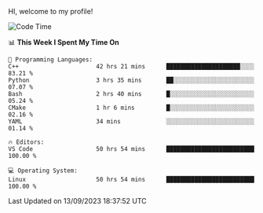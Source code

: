 HI, welcome to my profile!
<!--START_SECTION:waka-->
![Code Time](http://img.shields.io/badge/Code%20Time-1%2C404%20hrs%201%20min-blue)

📊 **This Week I Spent My Time On** 

```text
💬 Programming Languages: 
C++                      42 hrs 21 mins      █████████████████████░░░░   83.21 % 
Python                   3 hrs 35 mins       ██░░░░░░░░░░░░░░░░░░░░░░░   07.07 % 
Bash                     2 hrs 40 mins       █░░░░░░░░░░░░░░░░░░░░░░░░   05.24 % 
CMake                    1 hr 6 mins         █░░░░░░░░░░░░░░░░░░░░░░░░   02.16 % 
YAML                     34 mins             ░░░░░░░░░░░░░░░░░░░░░░░░░   01.14 % 

🔥 Editors: 
VS Code                  50 hrs 54 mins      █████████████████████████   100.00 % 

💻 Operating System: 
Linux                    50 hrs 54 mins      █████████████████████████   100.00 % 
```


 Last Updated on 13/09/2023 18:37:52 UTC
<!--END_SECTION:waka-->
